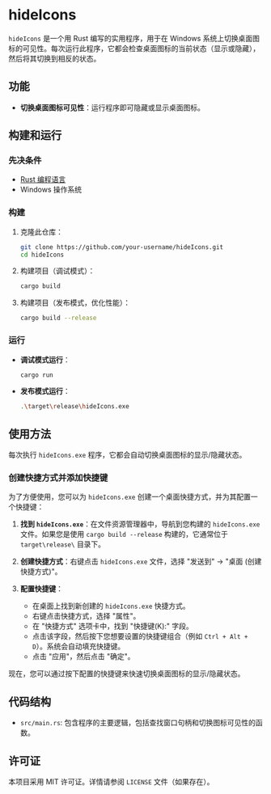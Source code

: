 # hideIcons

`hideIcons` 是一个用 Rust 编写的实用程序，用于在 Windows 系统上切换桌面图标的可见性。每次运行此程序，它都会检查桌面图标的当前状态（显示或隐藏），然后将其切换到相反的状态。

## 功能

- **切换桌面图标可见性**：运行程序即可隐藏或显示桌面图标。

## 构建和运行

### 先决条件

- [Rust 编程语言](https://www.rust-lang.org/)
- Windows 操作系统

### 构建

1. 克隆此仓库：
   ```bash
   git clone https://github.com/your-username/hideIcons.git
   cd hideIcons
   ```

2. 构建项目（调试模式）：
   ```bash
   cargo build
   ```

3. 构建项目（发布模式，优化性能）：
   ```bash
   cargo build --release
   ```

### 运行

- **调试模式运行**：
  ```bash
  cargo run
  ```

- **发布模式运行**：
  ```bash
  .\target\release\hideIcons.exe
  ```

## 使用方法

每次执行 `hideIcons.exe` 程序，它都会自动切换桌面图标的显示/隐藏状态。

### 创建快捷方式并添加快捷键

为了方便使用，您可以为 `hideIcons.exe` 创建一个桌面快捷方式，并为其配置一个快捷键：

1.  **找到 `hideIcons.exe`**：在文件资源管理器中，导航到您构建的 `hideIcons.exe` 文件。如果您是使用 `cargo build --release` 构建的，它通常位于 `target\release\` 目录下。

2.  **创建快捷方式**：右键点击 `hideIcons.exe` 文件，选择 "发送到" -> "桌面 (创建快捷方式)"。

3.  **配置快捷键**：
    -   在桌面上找到新创建的 `hideIcons.exe` 快捷方式。
    -   右键点击快捷方式，选择 "属性"。
    -   在 "快捷方式" 选项卡中，找到 "快捷键(K):" 字段。
    -   点击该字段，然后按下您想要设置的快捷键组合（例如 `Ctrl + Alt + D`）。系统会自动填充快捷键。
    -   点击 "应用"，然后点击 "确定"。

现在，您可以通过按下配置的快捷键来快速切换桌面图标的显示/隐藏状态。

## 代码结构

- `src/main.rs`: 包含程序的主要逻辑，包括查找窗口句柄和切换图标可见性的函数。

## 许可证

本项目采用 MIT 许可证。详情请参阅 `LICENSE` 文件（如果存在）。
